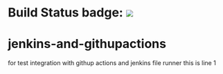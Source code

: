 # Build Status badge: ![](https://github.com/Mohamed-Zakaria333/jenkins-and-githupactions/workflows/ci.yml/badge.svg)
# jenkins-and-githupactions
for test integration with githup actions and jenkins file runner
this is line 1
